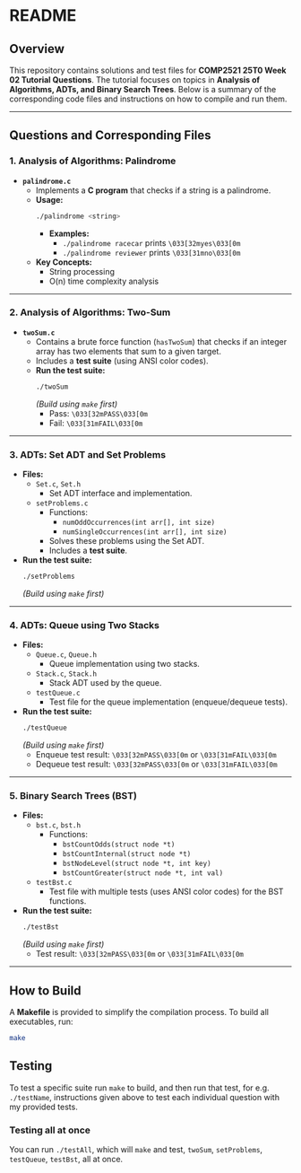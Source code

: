 # README

## Overview

This repository contains solutions and test files for **COMP2521 25T0 Week 02 Tutorial Questions**. The tutorial focuses on topics in **Analysis of Algorithms, ADTs, and Binary Search Trees**. Below is a summary of the corresponding code files and instructions on how to compile and run them.

---

## Questions and Corresponding Files

### 1. **Analysis of Algorithms: Palindrome**
   - **`palindrome.c`**  
     - Implements a **C program** that checks if a string is a palindrome.  
     - **Usage:**  
       ```bash
       ./palindrome <string>
       ```  
       - **Examples:**  
         - `./palindrome racecar` prints `\033[32myes\033[0m`  
         - `./palindrome reviewer` prints `\033[31mno\033[0m`  
     - **Key Concepts:**  
       - String processing  
       - O(n) time complexity analysis  

---

### 2. **Analysis of Algorithms: Two-Sum**
   - **`twoSum.c`**  
     - Contains a brute force function (`hasTwoSum`) that checks if an integer array has two elements that sum to a given target.  
     - Includes a **test suite** (using ANSI color codes).  
     - **Run the test suite:**  
       ```bash
       ./twoSum
       ```  
       *(Build using `make` first)*  
       - Pass: `\033[32mPASS\033[0m`  
       - Fail: `\033[31mFAIL\033[0m`  

---

### 3. **ADTs: Set ADT and Set Problems**
   - **Files:**
     - `Set.c`, `Set.h`  
       - Set ADT interface and implementation.  
     - `setProblems.c`  
       - Functions:  
         - `numOddOccurrences(int arr[], int size)`  
         - `numSingleOccurrences(int arr[], int size)`  
       - Solves these problems using the Set ADT.  
       - Includes a **test suite**.
   - **Run the test suite:**  
     ```bash
     ./setProblems
     ```  
     *(Build using `make` first)*  

---

### 4. **ADTs: Queue using Two Stacks**
   - **Files:**
     - `Queue.c`, `Queue.h`  
       - Queue implementation using two stacks.  
     - `Stack.c`, `Stack.h`  
       - Stack ADT used by the queue.  
     - `testQueue.c`  
       - Test file for the queue implementation (enqueue/dequeue tests).  
   - **Run the test suite:**  
     ```bash
     ./testQueue
     ```  
     *(Build using `make` first)*  
     - Enqueue test result: `\033[32mPASS\033[0m` or `\033[31mFAIL\033[0m`  
     - Dequeue test result: `\033[32mPASS\033[0m` or `\033[31mFAIL\033[0m`  

---

### 5. **Binary Search Trees (BST)**
   - **Files:**
     - `bst.c`, `bst.h`  
       - Functions:  
         - `bstCountOdds(struct node *t)`  
         - `bstCountInternal(struct node *t)`  
         - `bstNodeLevel(struct node *t, int key)`  
         - `bstCountGreater(struct node *t, int val)`  
     - `testBst.c`  
       - Test file with multiple tests (uses ANSI color codes) for the BST functions.  
   - **Run the test suite:**  
     ```bash
     ./testBst
     ```  
     *(Build using `make` first)*  
     - Test result: `\033[32mPASS\033[0m` or `\033[31mFAIL\033[0m`  

---

## How to Build

A **Makefile** is provided to simplify the compilation process. To build all executables, run:

```bash
make
```

## Testing
To test a specific suite run `make` to build, and then run that test, for e.g. `./testName`, instructions given above to test each individual question with my provided tests.

### Testing all at once
You can run `./testAll`, which will `make` and test, `twoSum`, `setProblems`, `testQueue`, `testBst`, all at once.
